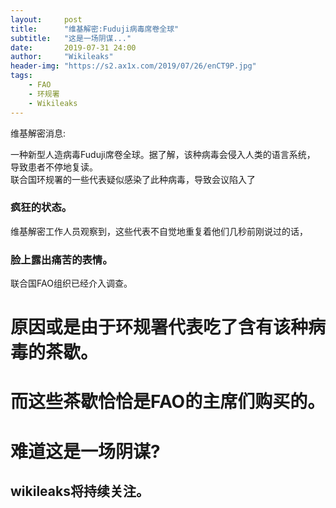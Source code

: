 ```yaml
---
layout:     post
title:      "维基解密:Fuduji病毒席卷全球"
subtitle:   "这是一场阴谋..."
date:       2019-07-31 24:00
author:     "Wikileaks"
header-img: "https://s2.ax1x.com/2019/07/26/enCT9P.jpg"
tags: 
    - FAO
    - 环规署
    - Wikileaks
---
```


维基解密消息:  

一种新型人造病毒Fuduji席卷全球。据了解，该种病毒会侵入人类的语言系统，
导致患者不停地复读。  
联合国环规署的一些代表疑似感染了此种病毒，导致会议陷入了
### 疯狂的状态。  
维基解密工作人员观察到，这些代表不自觉地重复着他们几秒前刚说过的话，
### 脸上露出痛苦的表情。  
联合国FAO组织已经介入调查。  
# 原因或是由于环规署代表吃了含有该种病毒的茶歇。  
# 而这些茶歇恰恰是FAO的主席们购买的。
# 难道这是一场阴谋?  
## wikileaks将持续关注。

